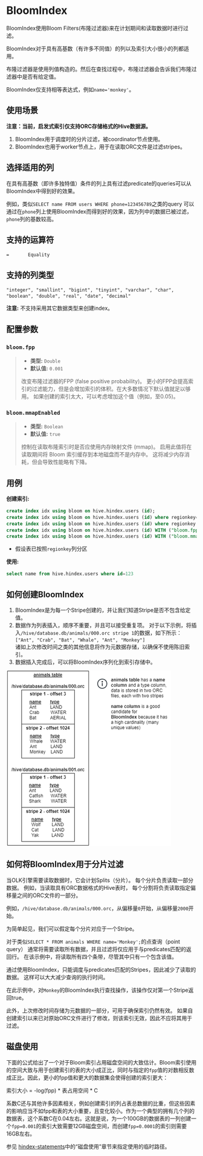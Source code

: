
# BloomIndex

BloomIndex使用Bloom Filters(布隆过滤器)来在计划期间和读取数据时进行过滤。

BloomIndex对于具有高基数（有许多不同值）的列以及索引大小很小的列都适用。

布隆过滤器是使用列值构造的。然后在查找过程中，布隆过滤器会告诉我们布隆过滤器中是否有给定值。

BloomIndex仅支持相等表达式，例如`name='monkey'`。

## 使用场景

**注意：当前，启发式索引仅支持ORC存储格式的Hive数据源。**

1. BloomIndex用于调度时的分片过滤，被coordinator节点使用。
2. BloomIndex也用于worker节点上，用于在读取ORC文件是过滤stripes。

## 选择适用的列

在具有高基数（即许多独特值）条件的列上具有过滤predicate的queries可以从BloomIndex中得到好的效果。

例如，类似`SELECT name FROM users WHERE phone=123456789`之类的query
可以通过在`phone`列上使用BloomIndex而得到好的效果，因为列中的数据已被过滤，`phone`列的基数较高。

## 支持的运算符

    =       Equality

## 支持的列类型
    "integer", "smallint", "bigint", "tinyint", "varchar", "char", "boolean", "double", "real", "date", "decimal"

**注意:** 不支持采用其它数据类型来创建index。

## 配置参数

### `bloom.fpp`
 
> -   **类型:** `Double`
> -   **默认值:** `0.001`
> 
> 改变布隆过滤器的FPP (false positive probability)。
> 更小的FPP会提高索引的过滤能力，但是会增加索引的体积。在大多数情况下默认值就足以够用。
> 如果创建的索引太大，可以考虑增加这个值（例如，至0.05)。

### `bloom.mmapEnabled`

> -   **类型:** `Boolean`
> -   **默认值:** `true`
> 
> 控制在读取布隆索引时是否应使用内存映射文件 (mmap)。
> 启用此值将在读取期间将 Bloom 索引缓存到本地磁盘而不是内存中。
> 这将减少内存消耗，但会导致性能略有下降。

## 用例

**创建索引:**
```sql
create index idx using bloom on hive.hindex.users (id);
create index idx using bloom on hive.hindex.users (id) where regionkey=1;
create index idx using bloom on hive.hindex.users (id) where regionkey in (3, 1);
create index idx using bloom on hive.hindex.users (id) WITH ("bloom.fpp" = '0.001');
create index idx using bloom on hive.hindex.users (id) WITH ("bloom.mmapEnabled" = false);
```

* 假设表已按照`regionkey`列分区

**使用:**
```sql
select name from hive.hindex.users where id=123
```

## 如何创建BloomIndex

1. BloomIndex是为每一个Stripe创建的，并让我们知道Stripe是否不包含给定值。 
2. 数据作为列表插入，顺序不重要，并且可以接受重复项。
   对于以下示例，将插入`/hive/database.db/animals/000.orc stripe 1`的数据，如下所示：
   `["Ant", "Crab", "Bat", "Whale", "Ant", "Monkey"]`  
   诸如上次修改时间之类的其他信息将作为元数据存储，以确保不使用陈旧索引。
3. 数据插入完成后，可以将BloomIndex序列化到索引存储中。

![bloom_animal_table](../images/bloom_animal_table.png)

## 如何将BloomIndex用于分片过滤

当OLK引擎需要读取数据时，它会计划Splits（分片）。
每个分片负责读取一部分数据。
例如，当读取具有ORC数据格式的Hive表时，
每个分割将负责读取指定偏移量之间的ORC文件的一部分。

例如，`/hive/database.db/animals/000.orc`，从偏移量`0`开始，从偏移量`2000`开始。

为简单起见，我们可以假定每个分片对应于一个Stripe。

对于类似`SELECT * FROM animals WHERE name='Monkey';`的点查询（point query）
通常将需要读取所有数据，并且过滤将仅应用于与predicates匹配的返回行。
在该示例中，将读取所有四个条带，尽管其中只有一个包含该值。

通过使用BloomIndex，只能调度与predicates匹配的Stripes，因此减少了读取的数据。 这样可以大大减少查询的执行时间。

在此示例中，对`Monkey`的BloomIndex执行查找操作，该操作仅对第一个Stripe返回true。

此外，上次修改时间存储为元数据的一部分，可用于确保索引仍然有效。 如果自创建索引以来已对原始ORC文件进行了修改，则该索引无效，因此不应将其用于过滤。

## 磁盘使用

下面的公式给出了一个对于Bloom索引占用磁盘空间的大致估计。Bloom索引使用的空间大致与用于创建索引的表的大小成正比，同时与指定的`fpp`值的对数相反数成正比。因此，更小的fpp值和更大的数据集会使得创建的索引更大：

索引大小 = -log(fpp) * 表占用空间 * C

系数C还与其他许多因素相关，例如创建索引的列占表总数据的比重，但这些因素的影响应当不如fpp和表的大小重要，且变化较小。作为一个典型的拥有几个列的数据表，这个系数C在0.04左右。这就是说，为一个100GB的数据表的一列创建一个`fpp=0.001`的索引大致需要12GB磁盘空间，而创建`fpp=0.0001`的索引则需要16GB左右。

参见 [hindex-statements](./hindex-statements.html)中的“磁盘使用”章节来指定使用的临时路径。